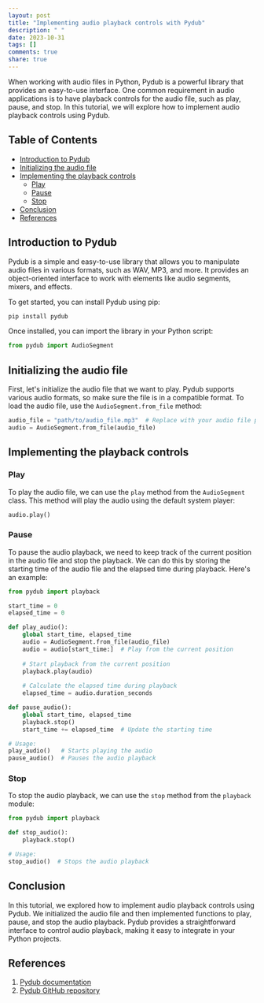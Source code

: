 ```yaml
---
layout: post
title: "Implementing audio playback controls with Pydub"
description: " "
date: 2023-10-31
tags: []
comments: true
share: true
---
```


When working with audio files in Python, Pydub is a powerful library that provides an easy-to-use interface. One common requirement in audio applications is to have playback controls for the audio file, such as play, pause, and stop. In this tutorial, we will explore how to implement audio playback controls using Pydub.

## Table of Contents
- [Introduction to Pydub](#introduction-to-pydub)
- [Initializing the audio file](#initializing-the-audio-file)
- [Implementing the playback controls](#implementing-the-playback-controls)
  - [Play](#play)
  - [Pause](#pause)
  - [Stop](#stop)
- [Conclusion](#conclusion)
- [References](#references)

## Introduction to Pydub

Pydub is a simple and easy-to-use library that allows you to manipulate audio files in various formats, such as WAV, MP3, and more. It provides an object-oriented interface to work with elements like audio segments, mixers, and effects.

To get started, you can install Pydub using pip:

```bash
pip install pydub
```

Once installed, you can import the library in your Python script:

```python
from pydub import AudioSegment
```

## Initializing the audio file

First, let's initialize the audio file that we want to play. Pydub supports various audio formats, so make sure the file is in a compatible format. To load the audio file, use the `AudioSegment.from_file` method:

```python
audio_file = "path/to/audio_file.mp3"  # Replace with your audio file path
audio = AudioSegment.from_file(audio_file)
```

## Implementing the playback controls

### Play

To play the audio file, we can use the `play` method from the `AudioSegment` class. This method will play the audio using the default system player:

```python
audio.play()
```

### Pause

To pause the audio playback, we need to keep track of the current position in the audio file and stop the playback. We can do this by storing the starting time of the audio file and the elapsed time during playback. Here's an example:

```python
from pydub import playback

start_time = 0
elapsed_time = 0

def play_audio():
    global start_time, elapsed_time
    audio = AudioSegment.from_file(audio_file)
    audio = audio[start_time:]  # Play from the current position
    
    # Start playback from the current position
    playback.play(audio)
    
    # Calculate the elapsed time during playback
    elapsed_time = audio.duration_seconds

def pause_audio():
    global start_time, elapsed_time
    playback.stop()
    start_time += elapsed_time  # Update the starting time

# Usage:
play_audio()   # Starts playing the audio
pause_audio()  # Pauses the audio playback
```

### Stop

To stop the audio playback, we can use the `stop` method from the `playback` module:

```python
from pydub import playback

def stop_audio():
    playback.stop()

# Usage:
stop_audio()  # Stops the audio playback
```

## Conclusion

In this tutorial, we explored how to implement audio playback controls using Pydub. We initialized the audio file and then implemented functions to play, pause, and stop the audio playback. Pydub provides a straightforward interface to control audio playback, making it easy to integrate in your Python projects.

## References

1. [Pydub documentation](https://github.com/jiaaro/pydub)
2. [Pydub GitHub repository](https://github.com/jiaaro/pydub)